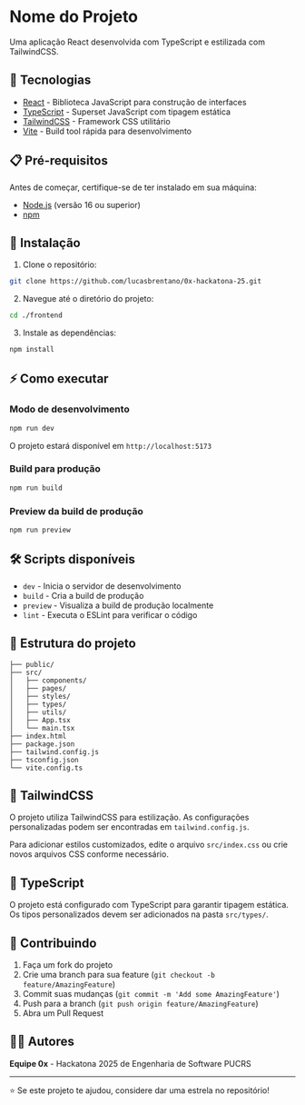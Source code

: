 # Nome do Projeto

Uma aplicação React desenvolvida com TypeScript e estilizada com TailwindCSS.

## 🚀 Tecnologias

- [React](https://reactjs.org/) - Biblioteca JavaScript para construção de interfaces
- [TypeScript](https://www.typescriptlang.org/) - Superset JavaScript com tipagem estática
- [TailwindCSS](https://tailwindcss.com/) - Framework CSS utilitário
- [Vite](https://vitejs.dev/) - Build tool rápida para desenvolvimento

## 📋 Pré-requisitos

Antes de começar, certifique-se de ter instalado em sua máquina:

- [Node.js](https://nodejs.org/) (versão 16 ou superior)
- [npm](https://www.npmjs.com/)

## 🔧 Instalação

1. Clone o repositório:
```bash
git clone https://github.com/lucasbrentano/0x-hackatona-25.git
```

2. Navegue até o diretório do projeto:
```bash
cd ./frontend
```

3. Instale as dependências:
```bash
npm install
```

## ⚡ Como executar

### Modo de desenvolvimento
```bash
npm run dev
```

O projeto estará disponível em `http://localhost:5173`

### Build para produção
```bash
npm run build
```

### Preview da build de produção
```bash
npm run preview
```

## 🛠️ Scripts disponíveis

- `dev` - Inicia o servidor de desenvolvimento
- `build` - Cria a build de produção
- `preview` - Visualiza a build de produção localmente
- `lint` - Executa o ESLint para verificar o código

## 📁 Estrutura do projeto

```
├── public/
├── src/
│   ├── components/
│   ├── pages/
│   ├── styles/
│   ├── types/
│   ├── utils/
│   ├── App.tsx
│   └── main.tsx
├── index.html
├── package.json
├── tailwind.config.js
├── tsconfig.json
└── vite.config.ts
```

## 🎨 TailwindCSS

O projeto utiliza TailwindCSS para estilização. As configurações personalizadas podem ser encontradas em `tailwind.config.js`.

Para adicionar estilos customizados, edite o arquivo `src/index.css` ou crie novos arquivos CSS conforme necessário.

## 📝 TypeScript

O projeto está configurado com TypeScript para garantir tipagem estática. Os tipos personalizados devem ser adicionados na pasta `src/types/`.

## 🤝 Contribuindo

1. Faça um fork do projeto
2. Crie uma branch para sua feature (`git checkout -b feature/AmazingFeature`)
3. Commit suas mudanças (`git commit -m 'Add some AmazingFeature'`)
4. Push para a branch (`git push origin feature/AmazingFeature`)
5. Abra um Pull Request

## 👨‍💻 Autores

**Equipe 0x** - Hackatona 2025 de Engenharia de Software PUCRS

---

⭐ Se este projeto te ajudou, considere dar uma estrela no repositório!
